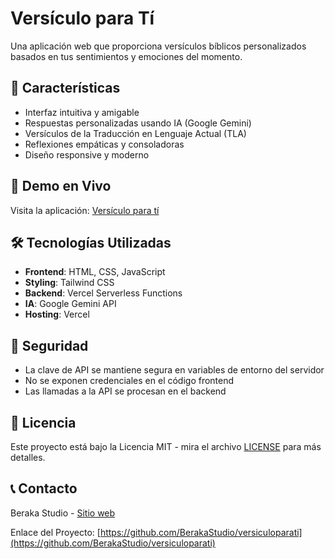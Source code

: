 # Versículo para Tí

Una aplicación web que proporciona versículos bíblicos personalizados basados en tus sentimientos y emociones del momento.

## 🌟 Características

- Interfaz intuitiva y amigable
- Respuestas personalizadas usando IA (Google Gemini)
- Versículos de la Traducción en Lenguaje Actual (TLA)
- Reflexiones empáticas y consoladoras
- Diseño responsive y moderno

## 🚀 Demo en Vivo

Visita la aplicación: [Versículo para tí](https://versiculoparati.vercel.app/)

## 🛠️ Tecnologías Utilizadas

- **Frontend**: HTML, CSS, JavaScript
- **Styling**: Tailwind CSS
- **Backend**: Vercel Serverless Functions
- **IA**: Google Gemini API
- **Hosting**: Vercel

## 🔐 Seguridad

- La clave de API se mantiene segura en variables de entorno del servidor
- No se exponen credenciales en el código frontend
- Las llamadas a la API se procesan en el backend

## 📝 Licencia

Este proyecto está bajo la Licencia MIT - mira el archivo [LICENSE](LICENSE) para más detalles.

## 📞 Contacto

Beraka Studio - [Sitio web](https://beraka.cl)

Enlace del Proyecto: [https://github.com/BerakaStudio/versiculoparati](https://github.com/BerakaStudio/versiculoparati)
